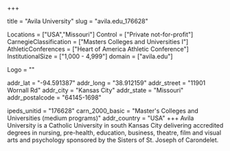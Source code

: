 
+++

title = "Avila University"
slug = "avila.edu_176628"

Locations = ["USA","Missouri"]
Control = ["Private not-for-profit"]
CarnegieClassification = ["Masters Colleges and Universities I"]
AthleticConferences = ["Heart of America Athletic Conference"]
InstitutionalSize = ["1,000 - 4,999"]
domain = ["avila.edu"]

Logo = ""

addr_lat = "-94.591387"
addr_long = "38.912159"
addr_street = "11901 Wornall Rd"
addr_city = "Kansas City"
addr_state = "Missouri"
addr_postalcode = "64145-1698"

ipeds_unitid = "176628"
carn_2000_basic = "Master's Colleges and Universities (medium programs)"
addr_country = "USA"
+++
    Avila University is a Catholic University in south Kansas City delivering accredited degrees in nursing, pre-health, education, business, theatre, film and visual arts and psychology sponsored by the Sisters of St. Joseph of Carondelet.
